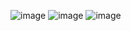 ![image](https://github.com/user-attachments/assets/5655770c-fb91-4f83-878e-4f547da3c9fd)
![image](https://github.com/user-attachments/assets/4266d23f-1f11-493e-a5f0-a3e79c9ce243)
![image](https://github.com/user-attachments/assets/35a50ca5-967f-477d-a74f-0f00a3ee2887)
